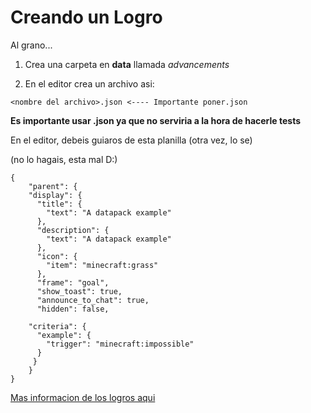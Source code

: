 # Creando un Logro
Al grano...
1. Crea una carpeta en **data** llamada _advancements_

2. En el editor crea un archivo asi:
```
<nombre del archivo>.json <---- Importante poner.json
```
**Es importante usar .json ya que no serviria a la hora de hacerle tests** 

En el editor, debeis guiaros de esta planilla (otra vez, lo se)


(no lo hagais, esta mal D:)
```
{
    "parent": {
    "display": {
      "title": {
        "text": "A datapack example"
      },
      "description": {
        "text": "A datapack example"
      },
      "icon": {
        "item": "minecraft:grass"
      },
      "frame": "goal",
      "show_toast": true,
      "announce_to_chat": true,
      "hidden": false,
      
    "criteria": {
      "example": {
        "trigger": "minecraft:impossible"
      }
     }
    }
}
```

[Mas informacion de los logros aqui](https://github.com/carlop3333/datapack.creator/blob/main/help/2./readme_more_es.md)
